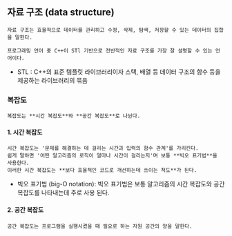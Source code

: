 ## 자료 구조 (data structure)
    자료 구조는 효율적으로 데이터를 관리하고 수정, 삭제, 탐색, 저장할 수 있는 데이터의 집합을 말한다.

    프로그래밍 언어 중 C++이 STl 기반으로 전반적인 자료 구조를 가장 잘 설명할 수 있는 언어이다.

* STL : C++의 표준 템플릿 라이브러리이자 스택, 배열 등 데이터 구조의 함수 등을 제공하는 라이브러리의 묶음


### 복잡도
    복잡도는 **시간 복잡도**와 **공간 복잡도**로 나뉜다.

#### 1. 시간 복잡도
    시간 복잡도는 '문제를 해결하는 데 걸리는 시간과 입력의 함수 관계'를 가리킨다.
    쉽게 말하면 '어떤 알고리즘의 로직이 얼마나 시간이 걸리는지'며 보통 **빅오 표기법**을 사용한다.
    이러한 시간 복잡도는 **보다 효율적인 코드로 개선하는데 쓰이는 척도**가 된다.

* 빅오 표기법 (big-O notation): 빅오 표기법은 보통 알고리즘의 시간 복잡도와 공간 복잡도를 나타내는데 주로 사용 된다. 

#### 2. 공간 복잡도 
    공간 복잡도는 프로그램을 실행시켰을 때 필요로 하는 자원 공간의 양을 말한다.
